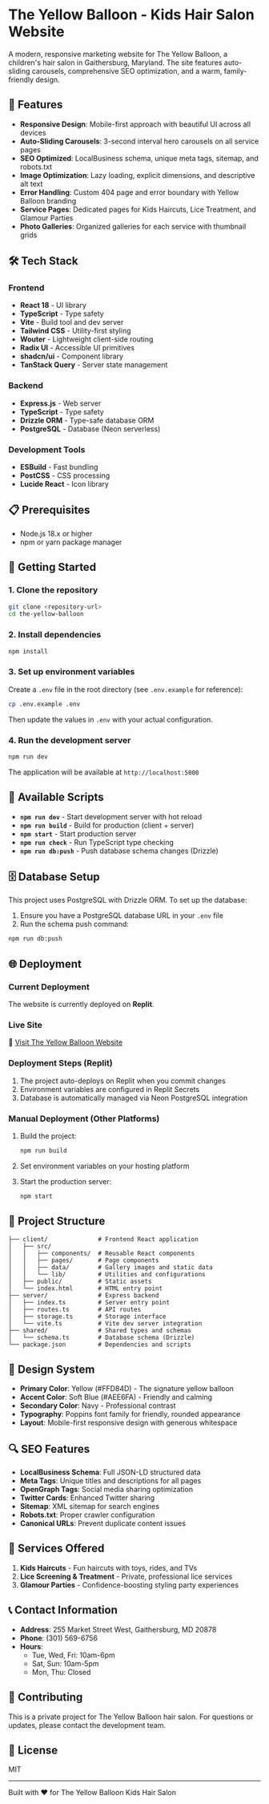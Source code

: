 # The Yellow Balloon - Kids Hair Salon Website

A modern, responsive marketing website for The Yellow Balloon, a children's hair salon in Gaithersburg, Maryland. The site features auto-sliding carousels, comprehensive SEO optimization, and a warm, family-friendly design.

## 🌟 Features

- **Responsive Design**: Mobile-first approach with beautiful UI across all devices
- **Auto-Sliding Carousels**: 3-second interval hero carousels on all service pages
- **SEO Optimized**: LocalBusiness schema, unique meta tags, sitemap, and robots.txt
- **Image Optimization**: Lazy loading, explicit dimensions, and descriptive alt text
- **Error Handling**: Custom 404 page and error boundary with Yellow Balloon branding
- **Service Pages**: Dedicated pages for Kids Haircuts, Lice Treatment, and Glamour Parties
- **Photo Galleries**: Organized galleries for each service with thumbnail grids

## 🛠️ Tech Stack

### Frontend
- **React 18** - UI library
- **TypeScript** - Type safety
- **Vite** - Build tool and dev server
- **Tailwind CSS** - Utility-first styling
- **Wouter** - Lightweight client-side routing
- **Radix UI** - Accessible UI primitives
- **shadcn/ui** - Component library
- **TanStack Query** - Server state management

### Backend
- **Express.js** - Web server
- **TypeScript** - Type safety
- **Drizzle ORM** - Type-safe database ORM
- **PostgreSQL** - Database (Neon serverless)

### Development Tools
- **ESBuild** - Fast bundling
- **PostCSS** - CSS processing
- **Lucide React** - Icon library

## 📋 Prerequisites

- Node.js 18.x or higher
- npm or yarn package manager

## 🚀 Getting Started

### 1. Clone the repository

```bash
git clone <repository-url>
cd the-yellow-balloon
```

### 2. Install dependencies

```bash
npm install
```

### 3. Set up environment variables

Create a `.env` file in the root directory (see `.env.example` for reference):

```bash
cp .env.example .env
```

Then update the values in `.env` with your actual configuration.

### 4. Run the development server

```bash
npm run dev
```

The application will be available at `http://localhost:5000`

## 📝 Available Scripts

- **`npm run dev`** - Start development server with hot reload
- **`npm run build`** - Build for production (client + server)
- **`npm start`** - Start production server
- **`npm run check`** - Run TypeScript type checking
- **`npm run db:push`** - Push database schema changes (Drizzle)

## 🗄️ Database Setup

This project uses PostgreSQL with Drizzle ORM. To set up the database:

1. Ensure you have a PostgreSQL database URL in your `.env` file
2. Run the schema push command:

```bash
npm run db:push
```

## 🌐 Deployment

### Current Deployment
The website is currently deployed on **Replit**.

### Live Site
🔗 [Visit The Yellow Balloon Website](https://www.theyellowballoonmaryland.com)

### Deployment Steps (Replit)

1. The project auto-deploys on Replit when you commit changes
2. Environment variables are configured in Replit Secrets
3. Database is automatically managed via Neon PostgreSQL integration

### Manual Deployment (Other Platforms)

1. Build the project:
   ```bash
   npm run build
   ```

2. Set environment variables on your hosting platform

3. Start the production server:
   ```bash
   npm start
   ```

## 📂 Project Structure

```
├── client/              # Frontend React application
│   ├── src/
│   │   ├── components/  # Reusable React components
│   │   ├── pages/       # Page components
│   │   ├── data/        # Gallery images and static data
│   │   └── lib/         # Utilities and configurations
│   ├── public/          # Static assets
│   └── index.html       # HTML entry point
├── server/              # Express backend
│   ├── index.ts         # Server entry point
│   ├── routes.ts        # API routes
│   ├── storage.ts       # Storage interface
│   └── vite.ts          # Vite dev server integration
├── shared/              # Shared types and schemas
│   └── schema.ts        # Database schema (Drizzle)
└── package.json         # Dependencies and scripts
```

## 🎨 Design System

- **Primary Color**: Yellow (#FFD84D) - The signature yellow balloon
- **Accent Color**: Soft Blue (#AEE6FA) - Friendly and calming
- **Secondary Color**: Navy - Professional contrast
- **Typography**: Poppins font family for friendly, rounded appearance
- **Layout**: Mobile-first responsive design with generous whitespace

## 🔍 SEO Features

- **LocalBusiness Schema**: Full JSON-LD structured data
- **Meta Tags**: Unique titles and descriptions for all pages
- **OpenGraph Tags**: Social media sharing optimization
- **Twitter Cards**: Enhanced Twitter sharing
- **Sitemap**: XML sitemap for search engines
- **Robots.txt**: Proper crawler configuration
- **Canonical URLs**: Prevent duplicate content issues

## 📱 Services Offered

1. **Kids Haircuts** - Fun haircuts with toys, rides, and TVs
2. **Lice Screening & Treatment** - Private, professional lice services
3. **Glamour Parties** - Confidence-boosting styling party experiences

## 📞 Contact Information

- **Address**: 255 Market Street West, Gaithersburg, MD 20878
- **Phone**: (301) 569-6756
- **Hours**: 
  - Tue, Wed, Fri: 10am-6pm
  - Sat, Sun: 10am-5pm
  - Mon, Thu: Closed

## 🤝 Contributing

This is a private project for The Yellow Balloon hair salon. For questions or updates, please contact the development team.

## 📄 License

MIT

---

Built with ❤️ for The Yellow Balloon Kids Hair Salon
